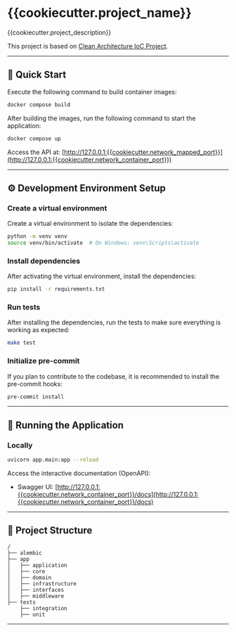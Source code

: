 # {{cookiecutter.project_name}}

{{cookiecutter.project_description}}

This project is based on [Clean Architecture IoC Project](https://bsantanna.github.io/cleanarch-ioc-pypackage/).

---

## 🚀 Quick Start

Execute the following command to build container images:

```bash
docker compose build
```

After building the images, run the following command to start the application:

```bash
docker compose up
```

Access the API at: [http://127.0.0.1:{{cookiecutter.network_mapped_port}}](http://127.0.0.1:{{cookiecutter.network_container_port}})

---

## ⚙️ Development Environment Setup

### Create a virtual environment

Create a virtual environment to isolate the dependencies:

```bash
python -m venv venv
source venv/bin/activate  # On Windows: venv\Scripts\activate
```

### Install dependencies

After activating the virtual environment, install the dependencies:

```bash
pip install -r requirements.txt
```

### Run tests

After installing the dependencies, run the tests to make sure everything is working as expected:

```bash
make test
```

### Initialize pre-commit

If you plan to contribute to the codebase, it is recommended to install the pre-commit hooks:

```bash
pre-commit install
```

---

## 🏃 Running the Application

### Locally

```bash
uvicorn app.main:app --reload
```

Access the interactive documentation (OpenAPI):

- Swagger UI: [http://127.0.0.1:{{cookiecutter.network_container_port}}/docs](http://127.0.0.1:{{cookiecutter.network_container_port}}/docs)

---

## 📂 Project Structure

```plaintext
/
├── alembic
├── app
│   ├── application
│   ├── core
│   ├── domain
│   ├── infrastructure
│   ├── interfaces
│   ├── middleware
├── tests
    ├── integration
    ├── unit
```

---
